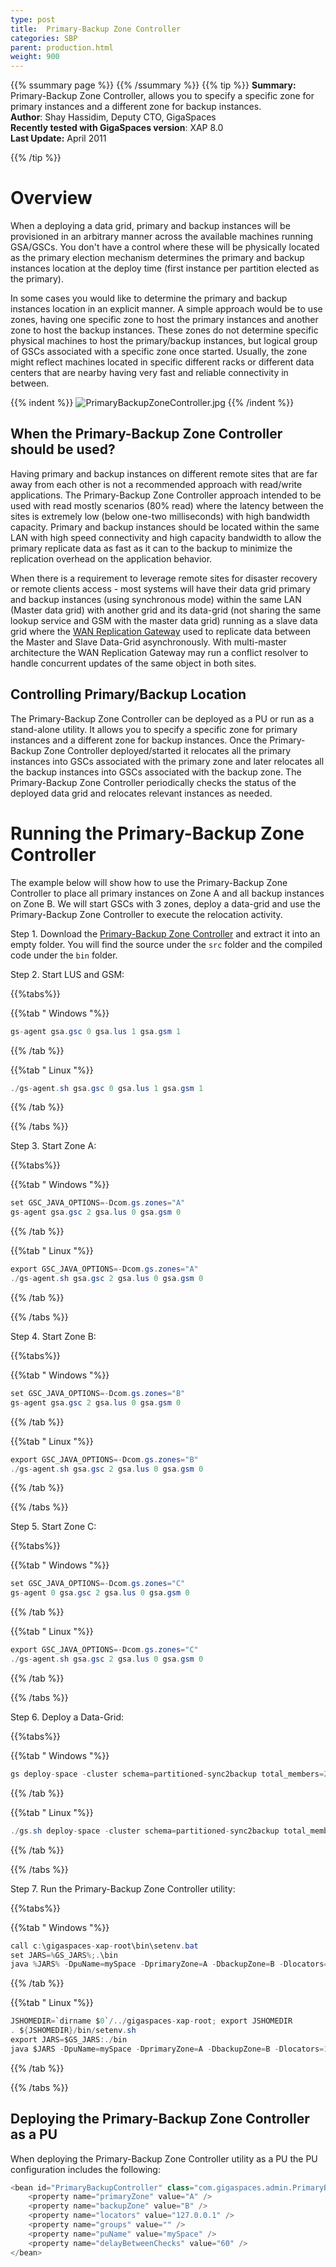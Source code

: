 ```yaml
---
type: post
title:  Primary-Backup Zone Controller
categories: SBP
parent: production.html
weight: 900
---
```



{{% ssummary page %}} {{% /ssummary %}}
{{% tip %}}
**Summary:**  Primary-Backup Zone Controller, allows you to specify a specific zone for primary instances and a different zone for backup instances. <br/>
**Author**: Shay Hassidim, Deputy CTO, GigaSpaces<br/>
**Recently tested with GigaSpaces version**: XAP 8.0<br/>
**Last Update:** April 2011<br/>


{{% /tip %}}

# Overview

When a deploying a data grid, primary and backup instances will be provisioned in an arbitrary manner across the available machines running GSA/GSCs. You don't have a control where these will be physically located as the primary election mechanism determines the primary and backup instances location at the deploy time (first instance per partition elected as the primary).

In some cases you would like to determine the primary and backup instances location in an explicit manner. A simple approach would be to use zones, having one specific zone to host the primary instances and another zone to host the backup instances. These zones do not determine specific physical machines to host the primary/backup instances, but logical group of GSCs associated with a specific zone once started. Usually, the zone might reflect machines located in specific different racks or different data centers that are nearby having very fast and reliable connectivity in between.

{{% indent %}}
![PrimaryBackupZoneController.jpg](/attachment_files/sbp/PrimaryBackupZoneController.jpg)
{{% /indent %}}

## When the Primary-Backup Zone Controller should be used?
Having primary and backup instances on different remote sites that are far away from each other is not a recommended approach with read/write applications. The Primary-Backup Zone Controller approach intended to be used with read mostly scenarios (80% read) where the latency between the sites is extremely low (below one-two milliseconds) with high bandwidth capacity. Primary and backup instances should be located within the same LAN with high speed connectivity and high capacity bandwidth to allow the primary replicate data as fast as it can to the backup to minimize the replication overhead on the application behavior.

When there is a requirement to leverage remote sites for disaster recovery or remote clients access - most systems will have their data grid primary and backup instances (using synchronous mode) within the same LAN (Master data grid) with another grid and its data-grid (not sharing the same lookup service and GSM with the master data grid) running as a slave data grid where the [WAN Replication Gateway](./wan-replication-gateway.html) used to replicate data between the Master and Slave Data-Grid asynchronously. With multi-master architecture the WAN Replication Gateway may run a conflict resolver to handle concurrent updates of the same object in both sites.

## Controlling Primary/Backup Location
The Primary-Backup Zone Controller can be deployed as a PU or run as a stand-alone utility. It allows you to specify a specific zone for primary instances and a different zone for backup instances. Once the Primary-Backup Zone Controller deployed/started it relocates all the primary instances into GSCs associated with the primary zone and later relocates all the backup instances into GSCs associated with the backup zone. The Primary-Backup Zone Controller periodically checks the status of the deployed data grid and relocates relevant instances as needed.

# Running the Primary-Backup Zone Controller

The example below will show how to use the Primary-Backup Zone Controller to place all primary instances on Zone A and all backup instances on Zone B. We will start GSCs with 3 zones, deploy a data-grid and use the Primary-Backup Zone Controller to execute the relocation activity.

Step 1. Download the [Primary-Backup Zone Controller](/attachment_files/sbp/PrimaryBackupZoneController.zip) and extract it into an empty folder. You will find the source under the `src` folder and the compiled code under the `bin` folder.

Step 2. Start LUS and GSM:

{{%tabs%}}

{{%tab "  Windows "%}}


```java
gs-agent gsa.gsc 0 gsa.lus 1 gsa.gsm 1
```

{{% /tab %}}

{{%tab "  Linux "%}}


```java
./gs-agent.sh gsa.gsc 0 gsa.lus 1 gsa.gsm 1
```

{{% /tab %}}

{{% /tabs %}}

Step 3. Start Zone A:

{{%tabs%}}

{{%tab "  Windows "%}}


```java
set GSC_JAVA_OPTIONS=-Dcom.gs.zones="A"
gs-agent gsa.gsc 2 gsa.lus 0 gsa.gsm 0
```

{{% /tab %}}

{{%tab "  Linux "%}}


```java
export GSC_JAVA_OPTIONS=-Dcom.gs.zones="A"
./gs-agent.sh gsa.gsc 2 gsa.lus 0 gsa.gsm 0
```

{{% /tab %}}

{{% /tabs %}}

Step 4. Start Zone B:

{{%tabs%}}

{{%tab "  Windows "%}}


```java
set GSC_JAVA_OPTIONS=-Dcom.gs.zones="B"
gs-agent gsa.gsc 2 gsa.lus 0 gsa.gsm 0
```

{{% /tab %}}

{{%tab "  Linux "%}}


```java
export GSC_JAVA_OPTIONS=-Dcom.gs.zones="B"
./gs-agent.sh gsa.gsc 2 gsa.lus 0 gsa.gsm 0
```

{{% /tab %}}

{{% /tabs %}}

Step 5. Start Zone C:

{{%tabs%}}

{{%tab "  Windows "%}}


```java
set GSC_JAVA_OPTIONS=-Dcom.gs.zones="C"
gs-agent 0 gsa.gsc 2 gsa.lus 0 gsa.gsm 0
```

{{% /tab %}}

{{%tab "  Linux "%}}


```java
export GSC_JAVA_OPTIONS=-Dcom.gs.zones="C"
./gs-agent.sh gsa.gsc 2 gsa.lus 0 gsa.gsm 0
```

{{% /tab %}}

{{% /tabs %}}

Step 6. Deploy a Data-Grid:

{{%tabs%}}

{{%tab "  Windows "%}}


```java
gs deploy-space -cluster schema=partitioned-sync2backup total_members=2,1 mySpace
```

{{% /tab %}}

{{%tab "  Linux "%}}


```java
./gs.sh deploy-space -cluster schema=partitioned-sync2backup total_members=2,1 mySpace
```

{{% /tab %}}

{{% /tabs %}}

Step 7. Run the Primary-Backup Zone Controller utility:

{{%tabs%}}

{{%tab "  Windows "%}}


```java
call c:\gigaspaces-xap-root\bin\setenv.bat
set JARS=%GS_JARS%;.\bin
java %JARS% -DpuName=mySpace -DprimaryZone=A -DbackupZone=B -Dlocators=127.0.0.1 com.gigaspaces.admin.PrimaryBackupController
```

{{% /tab %}}

{{%tab "  Linux "%}}


```java
JSHOMEDIR=`dirname $0`/../gigaspaces-xap-root; export JSHOMEDIR
. ${JSHOMEDIR}/bin/setenv.sh
export JARS=$GS_JARS:./bin
java $JARS -DpuName=mySpace -DprimaryZone=A -DbackupZone=B -Dlocators=127.0.0.1 com.gigaspaces.admin.PrimaryBackupController
```

{{% /tab %}}

{{% /tabs %}}

## Deploying the Primary-Backup Zone Controller as a PU
When deploying the Primary-Backup Zone Controller utility as a PU the PU configuration includes the following:


```java
<bean id="PrimaryBackupController" class="com.gigaspaces.admin.PrimaryBackupController" >
	<property name="primaryZone" value="A" />
	<property name="backupZone" value="B" />
	<property name="locators" value="127.0.0.1" />
	<property name="groups" value="" />
	<property name="puName" value="mySpace" />
	<property name="delayBetweenChecks" value="60" />
</bean>
```

